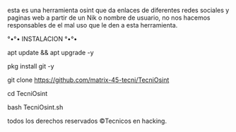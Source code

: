 esta es una herramienta osint que da enlaces de diferentes redes
sociales y paginas web a partir de un Nik o nombre de usuario, no nos
hacemos responsables de el mal uso que le den a esta herramienta.

°•°• INSTALACION °•°•

apt update && apt upgrade -y

pkg install git -y

git clone https://github.com/matrix-45-tecni/TecniOsint

cd TecniOsint

bash TecniOsint.sh

todos los derechos reservados ©Tecnicos en hacking.
